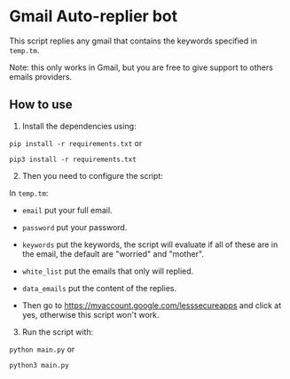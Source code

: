 # Gmail Auto-replier bot
This script replies any gmail that contains the keywords specified in `temp.tm`.

Note: this only works in Gmail, but you are free to give support to others emails providers.

## How to use
1. Install the dependencies using:

`pip install -r requirements.txt` or

`pip3 install -r requirements.txt`

2. Then you need to configure the script:

In `temp.tm`:

- `email` put your full email.

- `password` put your password.

- `keywords` put the keywords, the script will evaluate if all of these are in the email, the default are "worried" and "mother".

- `white_list` put the emails that only will replied.

- `data_emails` put the content of the replies.

- Then go to https://myaccount.google.com/lesssecureapps and click at yes, otherwise this script won't work.

3. Run the script with:

`python main.py` or

`python3 main.py`
